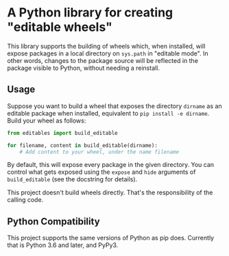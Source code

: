 # A Python library for creating "editable wheels"

This library supports the building of wheels which, when installed, will
expose packages in a local directory on `sys.path` in "editable mode". In
other words, changes to the package source will be  reflected in the package
visible to Python, without needing a reinstall.

## Usage

Suppose you want to build a wheel that exposes the directory `dirname` as an
editable package when installed, equivalent to `pip install -e dirname`.
Build your wheel as follows:

```python
from editables import build_editable

for filename, content in build_editable(dirname):
    # Add content to your wheel, under the name filename
```

By default, this will expose every package in the given directory. You can
control what gets exposed using the `expose` and `hide` arguments of
`build_editable` (see the docstring for details).

This project doesn't build wheels directly. That's the responsibility of
the calling code.

## Python Compatibility

This project supports the same versions of Python as pip does. Currently
that is Python 3.6 and later, and PyPy3.
